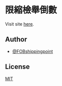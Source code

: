 # 限縮檢舉倒數

Visit site [here](https://fobshippingpoint.github.io/traffic-war-is-coming).

<!-- ## Screenshots

![App Screenshot](https://i.imgur.com/0U6Z7fd.png)
![App Screenshot](https://i.imgur.com/ejwFDaS.png)
![App Screenshot](https://i.imgur.com/kFoNcui.png)

## Libraries

- [Cropper.js](https://fengyuanchen.github.io/cropperjs/)
- [html-to-image](https://github.com/bubkoo/html-to-image)
- [Picnic CSS](https://picnicss.com/)

## Developing

To devlop run

```sh
npm run dev
``` -->

## Author

- [@FOBshippingpoint](https://github.com/FOBshippingpoint)

## License

[MIT](https://choosealicense.com/licenses/mit/)
